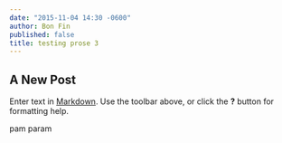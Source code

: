 ```yaml
---
date: "2015-11-04 14:30 -0600"
author: Bon Fin
published: false
title: testing prose 3
---
```





## A New Post

Enter text in [Markdown](http://daringfireball.net/projects/markdown/). Use the toolbar above, or click the **?** button for formatting help.

pam param
